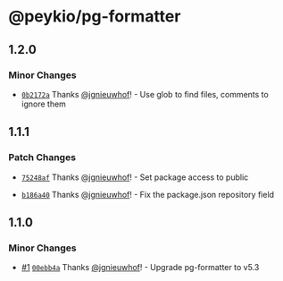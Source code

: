 # @peykio/pg-formatter

## 1.2.0

### Minor Changes

- [`0b2172a`](https://github.com/peykio/pg-formatter/commit/0b2172aa0d44f3a879d617f7d254d4fe947d1552) Thanks [@jgnieuwhof](https://github.com/jgnieuwhof)! - Use glob to find files, comments to ignore them

## 1.1.1

### Patch Changes

- [`75248af`](https://github.com/peykio/pg-formatter/commit/75248af98ccf3ea68ce9bac0cf1f4c8991a7e568) Thanks [@jgnieuwhof](https://github.com/jgnieuwhof)! - Set package access to public

- [`b186a40`](https://github.com/peykio/pg-formatter/commit/b186a404e97eb3a8446b2ab64e0b439ba6cd699c) Thanks [@jgnieuwhof](https://github.com/jgnieuwhof)! - Fix the package.json repository field

## 1.1.0

### Minor Changes

- [#1](https://github.com/peykio/pg-formatter/pull/1) [`00ebb4a`](https://github.com/peykio/pg-formatter/commit/00ebb4af0de293c35d3a25b6410033aa40529500) Thanks [@jgnieuwhof](https://github.com/jgnieuwhof)! - Upgrade pg-formatter to v5.3
